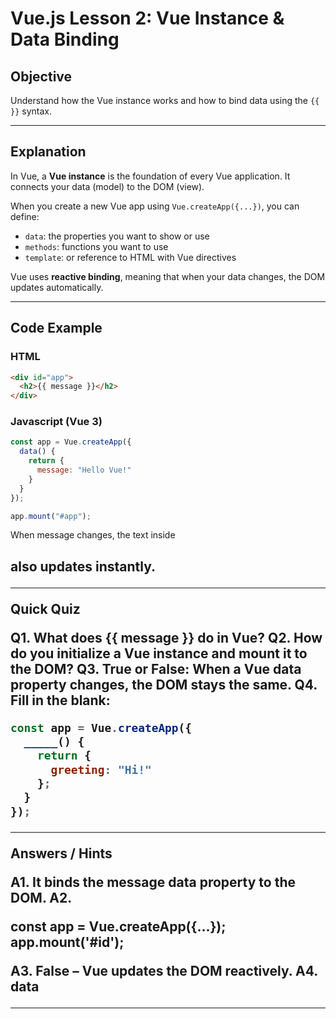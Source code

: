 # Vue.js Lesson 2: Vue Instance & Data Binding

## Objective
Understand how the Vue instance works and how to bind data using the `{{ }}` syntax.

---

## Explanation

In Vue, a **Vue instance** is the foundation of every Vue application. It connects your data (model) to the DOM (view).

When you create a new Vue app using `Vue.createApp({...})`, you can define:

- `data`: the properties you want to show or use
- `methods`: functions you want to use
- `template`: or reference to HTML with Vue directives

Vue uses **reactive binding**, meaning that when your data changes, the DOM updates automatically.

---

## Code Example

### HTML

```html
<div id="app">
  <h2>{{ message }}</h2>
</div>
```

### Javascript (Vue 3)

```js
const app = Vue.createApp({
  data() {
    return {
      message: "Hello Vue!"
    }
  }
});

app.mount("#app");
```

When message changes, the text inside <h2> also updates instantly.


---

Quick Quiz

Q1. What does {{ message }} do in Vue?
Q2. How do you initialize a Vue instance and mount it to the DOM?
Q3. True or False: When a Vue data property changes, the DOM stays the same.
Q4. Fill in the blank:

```js
const app = Vue.createApp({
  _____() {
    return {
      greeting: "Hi!"
    };
  }
});
```

---

Answers / Hints

A1. It binds the message data property to the DOM.
A2.

const app = Vue.createApp({...});
app.mount('#id');

A3. False – Vue updates the DOM reactively.
A4. data


---
